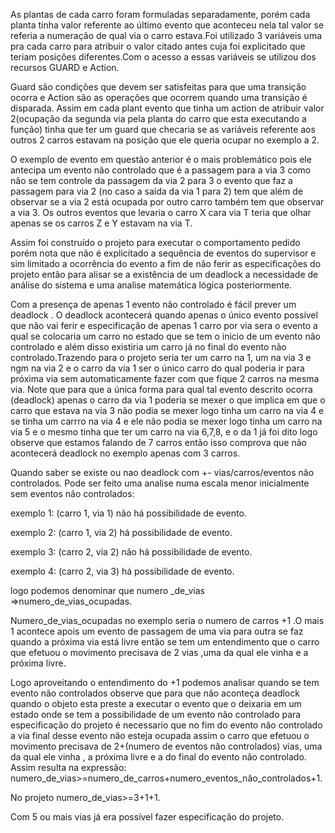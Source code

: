 
As plantas de cada carro foram formuladas separadamente, porém cada planta tinha valor referente ao último evento que aconteceu nela tal valor se referia a numeração de qual via o carro estava.Foi utilizado 3 variáveis uma pra cada carro para atribuir o valor citado antes cuja foi explicitado que teriam posições diferentes.Com o acesso a essas variáveis se utilizou dos recursos GUARD e Action.

Guard  são condições que devem ser satisfeitas para que uma transição ocorra e Action são as operações que ocorrem quando uma transição é disparada.
Assim em cada plant evento que tinha um action de atribuir valor 2(ocupação da segunda via pela planta do carro que esta executando a função) tinha que ter um guard que checaria se as variáveis referente aos outros 2 carros estavam na posição que ele queria ocupar no exemplo a 2.  

O exemplo de evento em questão anterior é o mais problemático pois ele antecipa um evento não controlado que é a passagem para a via 3 como não se tem controle da passagem da via 2 para 3 o evento que faz a passagem para via 2 (no caso a saída da via 1 para 2) tem que além de observar se a via 2 está ocupada por outro carro também tem que observar a via 3.
Os outros eventos que levaria o carro X cara via T teria que olhar apenas se os carros Z e Y estavam na via T.

Assim foi construído o projeto para executar o comportamento pedido porém nota que não é explicitado a sequência de eventos do supervisor e sim limitado a ocorrência do evento a fim de não ferir as especificações do projeto então para alisar se a existência de um deadlock a necessidade de análise do sistema e uma analise matemática lógica posteriormente.

Com a presença de apenas 1 evento não controlado é fácil prever um deadlock . O deadlock acontecerá quando apenas o único evento possível que não vai ferir e especificação de apenas 1 carro por via sera o evento a qual se colocaria um carro no estado que se tem o inicio de um evento não controlado e além disso existiria um carro já no final do evento não controlado.Trazendo para o projeto seria ter um carro na 1, um na via 3 e ngm na via 2 e o carro da via 1 ser o único carro do qual poderia ir para próxima via sem automaticamente fazer com que fique 2 carros na mesma via. Note que para que a única forma para qual  tal evento descrito ocorra (deadlock) apenas o carro da via 1 poderia se mexer o que implica em que o carro que estava na via 3 não podia se mexer logo tinha um carro na via 4 e se tinha um carrro na via 4 e ele não podia se mexer logo tinha um carro na via 5 e o mesmo tinha que ter um carro na via 6,7,8, e o da 1 já foi dito logo observe que estamos falando de 7 carros então isso comprova que não acontecerá deadlock no exemplo apenas com 3 carros.

Quando saber se existe ou nao deadlock com +- vias/carros/eventos não controlados.
Pode ser feito uma analise numa escala menor inicialmente sem eventos não controlados: 

exemplo 1: (carro 1, via 1)  não há possibilidade de evento.

exemplo 2: (carro 1, via 2) há possibilidade de evento.

exemplo 3: (carro 2, via 2) não há possibilidade de evento.

exemplo 4: (carro 2, via 3) há possibilidade de evento.

logo podemos denominar que numero _de_vias =>numero_de_vias_ocupadas.

Numero_de_vias_ocupadas no exemplo seria o numero de carros +1 .O mais 1 acontece apois um evento de passagem de uma via para outra se faz quando a próxima via está livre então se tem um entendimento que o carro que efetuou o movimento precisava de 2 vias ,uma da qual ele vinha e a próxima livre.

Logo aproveitando o entendimento do +1 podemos analisar quando se tem evento não controlados observe que para que não aconteça deadlock quando o objeto esta preste a executar o evento que o deixaria em um estado onde se tem a possibilidade de um evento não controlado para especificação do projeto é necessario que no fim do evento não controlado  a via final desse evento não esteja ocupada assim o carro que efetuou o movimento precisava de 2+(numero de eventos não controlados) vias, uma da qual ele vinha , a próxima livre e a do final do evento não controlado.
Assim resulta  na expressão: numero_de_vias>=numero_de_carros+numero_eventos_não_controlados+1.

No projeto  numero_de_vias>=3+1+1.

Com 5 ou mais vias já era possível fazer especificação do projeto.


